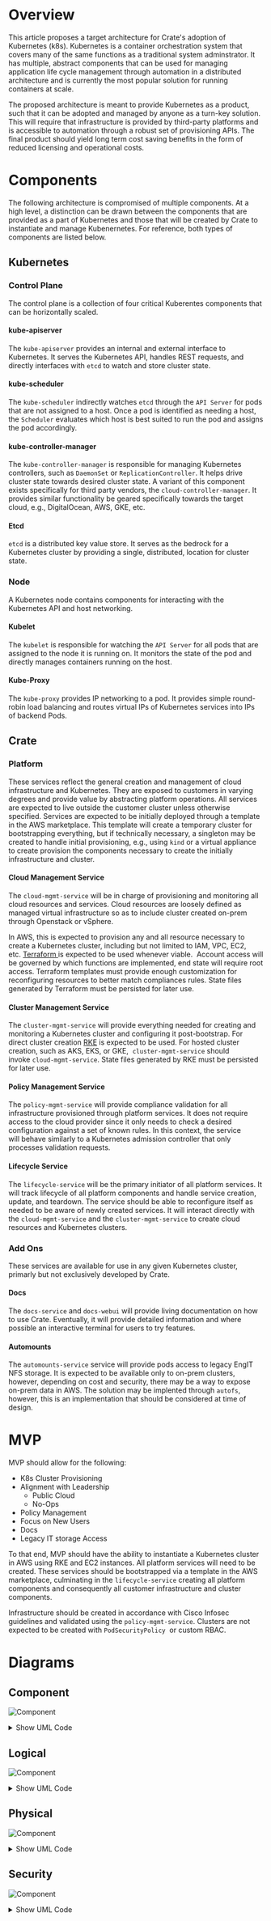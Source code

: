 Overview
========

This article proposes a target architecture for Crate's adoption of Kubernetes (k8s). Kubernetes is a container orchestration system that covers many of the same functions as a traditional system adminstrator. It has multiple, abstract components that can be used for managing application life cycle management through automation in a distributed architecture and is currently the most popular solution for running containers at scale.

The proposed architecture is meant to provide Kubernetes as a product, such that it can be adopted and managed by anyone as a turn-key solution. This will require that infrastructure is provided by third-party platforms and is accessible to automation through a robust set of provisioning APIs. The final product should yield long term cost saving benefits in the form of reduced licensing and operational costs.

Components
==========

The following architecture is compromised of multiple components. At a high level, a distinction can be drawn between the components that are provided as a part of Kubernetes and those that will be created by Crate to instantiate and manage Kubenernetes. For reference, both types of components are listed below.

Kubernetes
----------

### Control Plane

The control plane is a collection of four critical Kuberentes components that can be horizontally scaled.

#### kube-apiserver

The `kube-apiserver` provides an internal and external interface to Kubernetes. It serves the Kubernetes API, handles REST requests, and directly interfaces with `etcd` to watch and store cluster state.

#### kube-scheduler

The `kube-scheduler` indirectly watches `etcd` through the `API Server` for pods that are not assigned to a host. Once a pod is identified as needing a host, the `Scheduler` evaluates which host is best suited to run the pod and assigns the pod accordingly.

#### kube-controller-manager

The `kube-controller-manager` is responsible for managing Kubernetes controllers, such as `DaemonSet` or `ReplicationController`. It helps drive cluster state towards desired cluster state. A variant of this component exists specifically for third party vendors, the `cloud-controller-manager`. It provides similar functionality be geared specifically towards the target cloud, e.g., DigitalOcean, AWS, GKE, etc.

#### Etcd

`etcd` is a distributed key value store. It serves as the bedrock for a Kubernetes cluster by providing a single, distributed, location for cluster state.

### Node

A Kubernetes node contains components for interacting with the Kubernetes API and host networking.

#### Kubelet

The `kubelet` is responsible for watching the `API Server` for all pods that are assigned to the node it is running on. It monitors the state of the pod and directly manages containers running on the host.

#### Kube-Proxy

The `kube-proxy` provides IP networking to a pod. It provides simple round-robin load balancing and routes virtual IPs of Kubernetes services into IPs of backend Pods.

Crate
-----

### Platform

These services reflect the general creation and management of cloud infrastructure and Kubernetes. They are exposed to customers in varying degrees and provide value by abstracting platform operations. All services are expected to live outside the customer cluster unless otherwise specified. Services are expected to be initially deployed through a template in the AWS marketplace. This template will create a temporary cluster for bootstrapping everything, but if technically necessary, a singleton may be created to handle initial provisioning, e.g., using `kind` or a virtual appliance to create provision the components necessary to create the initially infrastructure and cluster.

#### Cloud Management Service

The `cloud-mgmt-service` will be in charge of provisioning and monitoring all cloud resources and services. Cloud resources are loosely defined as managed virtual infrastructure so as to include cluster created on-prem through Openstack or vSphere.

In AWS, this is expected to provision any and all resource necessary to create a Kubernetes cluster, including but not limited to IAM, VPC, EC2, etc. [Terraform ](https://www.terraform.io/)is expected to be used whenever viable.  Account access will be governed by which functions are implemented, end state will require root access. Terraform templates must provide enough customization for reconfiguring resources to better match compliances rules. State files generated by Terraform must be persisted for later use.

#### Cluster Management Service

The `cluster-mgmt-service` will provide everything needed for creating and monitoring a Kubernetes cluster and configuring it post-bootstrap. For direct cluster creation [RKE](https://rancher.com/docs/rke/latest/en/) is expected to be used. For hosted cluster creation, such as AKS, EKS, or GKE,  `cluster-mgmt-service` should invoke `cloud-mgmt-service`. State files generated by RKE must be persisted for later use.

#### Policy Management Service

The `policy-mgmt-service` will provide compliance validation for all infrastructure provisioned through platform services. It does not require access to the cloud provider since it only needs to check a desired configuration against a set of known rules. In this context, the service will behave similarly to a Kubernetes admission controller that only processes validation requests.

#### Lifecycle Service

The `lifecycle-service` will be the primary initiator of all platform services. It will track lifecycle of all platform components and handle service creation, update, and teardown. The service should be able to reconfigure itself as needed to be aware of newly created services. It will interact directly with the `cloud-mgmt-service` and the `cluster-mgmt-service` to create cloud resources and Kubernetes clusters.

### Add Ons

These services are available for use in any given Kubernetes cluster, primarly but not exclusively developed by Crate.

#### Docs

The `docs-service` and `docs-webui` will provide living documentation on how to use Crate. Eventually, it will provide detailed information and where possible an interactive terminal for users to try features.

#### Automounts

The `automounts-service` service will provide pods access to legacy EngIT NFS storage. It is expected to be available only to on-prem clusters, however, depending on cost and security, there may be a way to expose on-prem data in AWS. The solution may be implented through `autofs`, however, this is an implementation that should be considered at time of design.

MVP
===

MVP should allow for the following:

-   K8s Cluster Provisioning
-   Alignment with Leadership
    -   Public Cloud
    -   No-Ops
-   Policy Management
-   Focus on New Users
-   Docs
-   Legacy IT storage Access

To that end, MVP should have the ability to instantiate a Kubernetes cluster in AWS using RKE and EC2 instances. All platform services will need to be created. These services should be bootstrapped via a template in the AWS marketplace, culminating in the `lifecycle-service` creating all platform components and consequently all customer infrastructure and cluster components.

Infrastructure should be created in accordance with Cisco Infosec guidelines and validated using the `policy-mgmt-service`. Clusters are not expected to be created with `PodSecurityPolicy`  or custom RBAC.

# Diagrams

## Component
![Component](http://www.plantuml.com/plantuml/png/dPDFIyCm6CRl_HGlyrnMBp9wa66b5_yW3hsK7RBqRGbDav6aao5-TzEbQjQLKCmb6tduFM-U9rrhGvJfMXw1Mtj26r8ZB5uaP_G8JqJOloqA0njK1qPnOLMV4NYhs9-qSLkt9jPEjGMuIf8yJv9VwTU5HyPbLqvP-0O5xLKZUC-sorCvba8jEqLHRoFFTMJxZEP3gWOsHYfIdxj18TnfhDtf09ecFR8AwP5od9mS2lvpxasUvtStsNM8cl5E6rJ1O5moJZZEfi9ojGiwF7GxL08DQXZCHkHc5Gzm__xkPwYNEBwzh09Ie0g9TLkMoB7VcJZ81lKyuFJxIk6TS5RsM62YKcGcRDmlfAU7WDfk5cOfeG8TP3hw7fMzljtFHjW9_m-Ol4bsdhCF6iqS3cMSIHWJBEgl9yYag5Wzb-O_mdJu69Qj5CnE5grHb5tBlm40)
<details><summary>Show UML Code</summary>
<p>

```
@startuml
       package "Policy Management Service"   {
            [policy-mgmt-service]  #00FF00
        }
       package "Cloud Management Service" {
         [cloud-mgmt-service] #00FFFF
         [Cloud resources]
       }
        package "Network Storage" {
          [network-storage]
        }
        package "Lifecycle Service" {
          [lifecycle-service] #FFB6C1
        }
        package "Cluster Management Service" {
          [cluster-mgmt-service] #fed8b1
        }
        package "Kubernetes Cluster" {
          [k8-cluster]
        }

            [cloud-mgmt-service] --> [Cloud resources] : creates/deletes/invokes
            [cloud-mgmt-service] --> [policy-mgmt-service] : Validates infra
            [cloud-mgmt-service] --> [network-storage] : Stores State
            [lifecycle-service] -->  [cluster-mgmt-service] : CRUD
            [lifecycle-service] -->  [cloud-mgmt-service] : CRUD
            [lifecycle-service] -->  [network-storage] : Creates/deletes
            [cluster-mgmt-service] --> [network-storage]: Stores State
            [cluster-mgmt-service] --> [policy-mgmt-service]: Validate Config
            [cluster-mgmt-service] --> [k8-cluster]: Manage/monitor
@enduml
```
</p>
</details>

## Logical
![Component](http://www.plantuml.com/plantuml/png/hLN1ZjCm4BttAwnoZbeue5KFQ27GoqAreW8ErHwyzgHOTUneREzgXVBls4qwwjOX6m6-HDMyl7dptiIzTfwZ3xMU2Ms3PFDFvPiv-pLZyHWhWSrlhXoxrTnN5cjMwk0yu0aHJyF5WUyZxjPg9PxO5sxYpngCPrl01oM0mFtPDKTaKUzhNxWESyTUBPVhzN99o9Pb7SgayAK6k-CS0-JndA4wBWHd0mfmTwTIInXgkm7_QF70jjuYtr-CipDTjN1TbOY6c3wh2iIJq31ipKwVwcVAr-iFRylNOwnz9YywlnCTyDAR2kJLVTvXnCwYU9Sxo5PC870FRY51Gtegys0FuAOH3g_5YdtdMib4ovIfa4yZosA9H2a_SF4HoOWbzvr8SiT8K_drsySf5AJm7mW69YcV-qn4UShZfkIUv3GJWwASW9NML6e_cUqct0EQDCVfTebatIulQckKjtZYcj5-qkMKlVnivmaNDNcqEbra1jZ6IhZ4qGVLaRvlLFg8ShvkdaE45BnHXJk2-b702vdoGU1oyOZgtDFsg7-a8-irQlgKnteB0XTr0fE6JDcAAUC1AoxEDwKTrx8LFq46FIh1THZ-jvtRWPn-M3m03WL4IMBQiGslmJM9U2H7QOKhWfgFrljb_2E81szh6upFeTaCirnjSF5rm6c22SsRPlv_GPdvlU9sTWr6fl__tm00)
<details><summary>Show UML Code</summary>
<p>

```
@startuml
cloud "EC2" {
    node "K8s Platform Cluster" {
       package "Policy Management Service" {
            [policy-mgmt-service] #00FF00
        } 
       package "Cloud Management Service" {
         [cloud-mgmt-service] #00FFFF
         [Cloud resources]
       }
        package "Network Storage" {
          [network-storage]
        }
        package "Lifecycle Service" {
          [lifecycle-service] #FFB6C1
        }
        package "Cluster Management Service" {
          [cluster-mgmt-service] #fed8b1
        }
            [cloud-mgmt-service] --> [Cloud resources] : creates/deletes/invokes
            [cloud-mgmt-service] --> [policy-mgmt-service] : Validates infra
            [cloud-mgmt-service] --> [network-storage] : Stores State
            [lifecycle-service] -->  [cluster-mgmt-service] : CRUD
            [lifecycle-service] -->  [cloud-mgmt-service] : CRUD
            [lifecycle-service] -->  [network-storage] : Creates/deletes
            [cluster-mgmt-service] --> [network-storage]: Stores State
            [cluster-mgmt-service] --> [policy-mgmt-service]: Validate Config
            [cluster-mgmt-service] --> [Kubernetes Cluster]: Manage/monitor
       
    }
     node "Kubernetes Cluster" {
            node "Control Plane Node" {
              package "KubeApiServer" {
                 [kube-api-server] --> [etcd] : read/write
         }   
               package "Kube Controller Manager" {
                 [kube-controller-manager] --> [kube-api-server] : interfaces
         }
               package "Kube Scheduler" {
                 [kube-schedular] --> [kube-api-server] : interfaces
         }
       }
            node "Worker Node" {
             node "Crate Namespaces" {
              package "docs-ui"
              package "docs-service"
              package "automounts-service"
          }
            
           node "Customer Namespaces" {
              package "Customer app"
              package "Customer app"
              package "Customer app"
          }
       }      
}
@enduml


```
</p>
</details>

## Physical
![Component](http://www.plantuml.com/plantuml/png/VP0nQyCm48Lt_Of3dGrkXv8ngMcW1Df0XioAT4vDP4cSfD1GyjzhEqIjY-nR3F9txxrxIny4XTXg9hMD2lXhzSJXcq4tnYe4lbbus6eHQaijL3hwW7Gd4lJXa4HehF4Pf1ydv4aSEtAmATfZ6mgFT6uaSdWeotKtUVuczt-ZHhKuF6OtdDMDlEGioZAxe9iQvKLg_8Elro_FrQ_-5SRtlfcQ16p9dXk5vAUENUrtdDqbnWgRU40o633JM88gQm9PtVTl4Dwxjm7AMPqwFTZ9JrHH8_5fg90tKTsNAemupjF2DNqhan06gMRsDOOvTKVswy8PorPKaGW8Uqidf7HyJcgJCShuvF_BmKKeLLZZUKeo2X9zi2tIT9Qabj2LSvpDbJ8V5U1MIWgJWh7XqxzSsHADYgt-0G00)
<details><summary>Show UML Code</summary>
<p>

```
@startuml
cloud "EC2" {
    node "K8s Platform Cluster" {
       node "Operations Cluster" {
           package "cloud-mgmt-service" #00FFFF
           package "cluster-mgmt-service" #fed8b1
           package "policy-mgmt-service" #00FF00
           package "lifecycle-service" #FFB6C1
        } 
       node "Infra Providers" {
           package "AWS"
       }
       node "Kubernetes Cluster" {
         node "Control Plane Node" {
            package "kube Scheduler"
            package "kube-controller-manager"
            package "kube-apiserver"
            package "etcd"
            package "kubelet"
            package "kube-proxy"

      }
       node "Crate Worker Node" {
           package "Kubelet"
           package "kube-proxy"
           package "crate add-ons"
      }
      node "Customer Worker Node" {
          package "Customer App"
          package "kubelet"
          package "kube-proxy"  

        }
   
      }

    }   
}
@enduml

```
</p>
</details>

## Security

![Component](http://www.plantuml.com/plantuml/png/ZP9VQy8m5CNV-oc2UoxKbo5zA39166v3s6Cc4fDRpKoJaZ-A4x_xObt0RDCcRpSv-N4uvuwD9TgwHcHICK23sSYWkI2sLhf14-6C1Jr0nmoXbj0jMNl9H2Z7q2kHVcf0MlGEUiSfT39_C3qBycRTsDnSdZxayNDlbyJPpTTfWHwAOkgFLv-kmI-y1dgW0duJ4HRXwHPnEdrwd0op977kshpgTLdYCD15verU1z35SZi2J2-AkndKm4QhOKoUAy7fuGwuxGIzsHP5p7sMjIPehjMEiz0dvkVBlFsvz1ZIye29ly_S2hG42oPQ2VpttbEiCFzJtXI3opzZDiij76ekeDEaTCRKNkPL76rASVth6DWXt5HolvUmQ-daTC_L_G9B78PqgrL_eoK-3-sMfqFZkijkwW2dR0oIkKPy0m00)
<details><summary>Show UML Code</summary>
<p>

```
@startuml
node "K8s Platform Cluster" {
  package "Cloud Management Service" {
    [cloud-mgmt-service\n{jwt_authz}] #00FFFF
  }
  package "Lifecycle Service" {
     [lifecycle-service\n{jwt_authz}] #FFB6C1
    [lifecycle-service\n{jwt_authz}] -up->[cloud-mgmt-service\n{jwt_authz}]:[jwt_authc]
 }
 package "Cluster Management Service" {
   [cluster-mgmt-service\n{jwt_authz}] #fed8b1
 }
 package "Policy Management Service" {
   [policy-mgmt-service\n{jwt_authz}] #00FF00
 }
 package "Infra Provider" {
  [infra-provider\n{api_authz}]
 }
 package "Kubernetes Cluster" {
 [Kubernetes Cluster\n{tls_authz}]
 }
 package "Node" {
 [ssh_keyfile]
 }
  [lifecycle-service\n{jwt_authz}] -down-> [cluster-mgmt-service\n{jwt_authz}]:[jwt_authc]
  [cloud-mgmt-service\n{jwt_authz}] -down->[policy-mgmt-service\n{jwt_authz}]:[jwt_authc]
  [cluster-mgmt-service\n{jwt_authz}] -up->[policy-mgmt-service\n{jwt_authz}]:[jwt_authc]
  [cloud-mgmt-service\n{jwt_authz}] -> [infra-provider\n{api_authz}]:[api_authc]
  [cluster-mgmt-service\n{jwt_authz}] -> [Kubernetes Cluster\n{tls_authz}]:[tls_pki]
  [cluster-mgmt-service\n{jwt_authz}] -> [ssh_keyfile]:[ssh_pki]
}
@enduml
```
</p>
</details>
